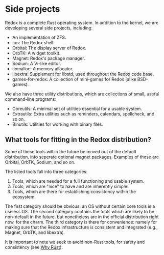 Side projects
=============

Redox is a complete Rust operating system.
In addition to the kernel, we are developing several side projects, including:

- An implementation of ZFS.
- Ion: The Redox shell.
- Orbital: The display server of Redox.
- OrbTK: A widget toolkit.
- Magnet: Redox's package manager.
- Sodium: A Vi-like editor.
- libmalloc: A memory allocator.
- libextra: Supplement for libstd, used throughout the Redox code base.
- games-for-redox: A collection of mini-games for Redox (alike BSD-games).

We also have three utility distributions, which are collections of small, useful command-line programs:
- Coreutils: A minimal set of utilities essential for a usable system.
- Extrautils: Extra utilities such as reminders, calendars, spellcheck, and so on.
- Binutils: Utilities for working with binary files.

What tools for fitting in the Redox distribution?
-------------------------------------------------

Some of these tools will in the future be moved out of the default distribution, into seperate optional magnet packages. Examples of these are Orbital, OrbTK, Sodium, and so on.

The listed tools fall into three categories:

1. Tools, which are needed for a full functioning and usable system.
2. Tools, which are "nice" to have and are inherently simple.
3. Tools, which are there for establishing consistency within the ecosystem.

The first category should be obvious: an OS without certain core tools is a useless OS. The second category contains the tools which are likely to be non-default in the future, but nonetheless are in the official distribution right now, for the charm. The third category is there for convenience: namely for making sure that the Redox infrastructure is consistent and integrated (e.g., Magnet, OrbTK, and libextra).

It is important to note we seek to avoid non-Rust tools, for safety and consistency (see [Why Rust]).

[Why Rust]: introduction/why_rust.html
